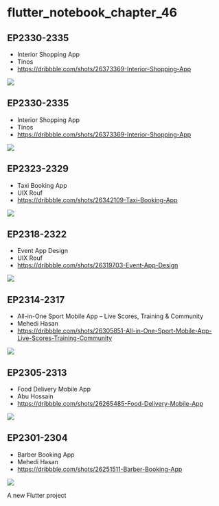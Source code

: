# flutter_notebook_chapter_46

## EP2330-2335

- Interior Shopping App
- Tinos
- https://dribbble.com/shots/26373369-Interior-Shopping-App

<img src="https://cdn.dribbble.com/userupload/44411565/file/e13dcf2b453a6190a1e3b045c574a515.jpg?resize=1905x1429&vertical=center">

## EP2330-2335

- Interior Shopping App
- Tinos
- https://dribbble.com/shots/26373369-Interior-Shopping-App

<img src="https://cdn.dribbble.com/userupload/44411565/file/e13dcf2b453a6190a1e3b045c574a515.jpg?resize=1905x1429&vertical=center">

## EP2323-2329

- Taxi Booking App
- UIX Rouf
- https://dribbble.com/shots/26342109-Taxi-Booking-App

<img src="https://cdn.dribbble.com/userupload/44312542/file/6217ce9d346574c60475de4f8122deda.png?resize=1905x1429&vertical=center">

## EP2318-2322

- Event App Design
- UIX Rouf
- https://dribbble.com/shots/26319703-Event-App-Design

<img src="https://cdn.dribbble.com/userupload/44242911/file/17fbde293c2fa107791fd8ad4692fed7.png?resize=1905x1429&vertical=center">

## EP2314-2317

- All-in-One Sport Mobile App – Live Scores, Training & Community
- Mehedi Hasan
- https://dribbble.com/shots/26305851-All-in-One-Sport-Mobile-App-Live-Scores-Training-Community

<img src="https://cdn.dribbble.com/userupload/44199137/file/original-25b5c5cf135f10589f37ea9c4fbf2ffa.png?resize=2400x1800&vertical=center">


## EP2305-2313

- Food Delivery Mobile App
- Abu Hossain
- https://dribbble.com/shots/26265485-Food-Delivery-Mobile-App

<img src="https://cdn.dribbble.com/userupload/44071029/file/original-0fe1698c54d9c0abd62ce4612bde847c.png?resize=1905x1429&vertical=center">

## EP2301-2304

- Barber Booking App
- Mehedi Hasan
- https://dribbble.com/shots/26251511-Barber-Booking-App

<img src="https://cdn.dribbble.com/userupload/44027319/file/original-6245e2ef6f45cf215596bdbe6df6d00a.png?resize=2048x1536&vertical=center">

A new Flutter project
